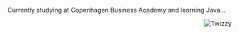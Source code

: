 <p <b align="left">Currently studying at Copenhagen Business Academy and learning Java...
</p>
<p align="right">
 <picture>
<picture align="center">
 <source media="(prefers-color-scheme: dark)" srcset= "https://i.imgur.com/MUiLQxU.gif">
 <source media="(prefers-color-scheme: light)" srcset="https://i.imgur.com/MUiLQxU.gif">
 <img alt="Twizzy" src="https://i.imgur.com/MUiLQxU.gif">
</picture>
 </p> </b>
